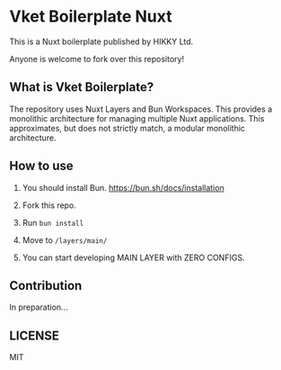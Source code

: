 # Vket Boilerplate Nuxt

This is a Nuxt boilerplate published by HIKKY Ltd.

Anyone is welcome to fork over this repository! 

## What is Vket Boilerplate?

The repository uses Nuxt Layers and Bun Workspaces. This provides a monolithic architecture for managing multiple Nuxt applications. This approximates, but does not strictly match, a modular monolithic architecture.

## How to use

1. You should install Bun. https://bun.sh/docs/installation

2. Fork this repo.

3. Run `bun install`

4. Move to `/layers/main/`

5. You can start developing MAIN LAYER with ZERO CONFIGS.


## Contribution

In preparation...


## LICENSE

MIT

